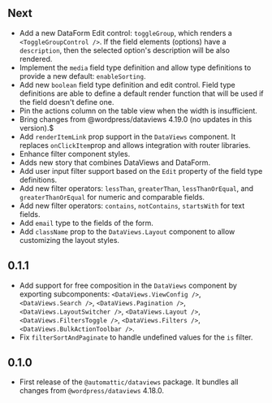 <!-- This file lists the modifications done to the base package `@wordpress/dataviews` that are published under `@automattic/dataviews`. -->

## Next

- Add a new DataForm Edit control: `toggleGroup`, which renders a `<ToggleGroupControl />`. If the field elements (options) have a `description`, then the selected option's description will be also rendered.
- Implement the `media` field type definition and allow type definitions to provide a new default: `enableSorting`.
- Add new `boolean` field type definition and edit control. Field type definitions are able to define a default render function that will be used if the field doesn't define one.
- Pin the actions column on the table view when the width is insufficient.
- Bring changes from @wordpress/dataviews 4.19.0 (no updates in this version).$
- Add `renderItemLink` prop support in the `DataViews` component. It replaces `onClickItem`prop and allows integration with router libraries.
- Enhance filter component styles.
- Adds new story that combines DataViews and DataForm.
- Add user input filter support based on the `Edit` property of the field type definitions.
- Add new filter operators: `lessThan`, `greaterThan`, `lessThanOrEqual`, and `greaterThanOrEqual` for numeric and comparable fields.
- Add new filter operators: `contains`, `notContains`, `startsWith` for text fields.
- Add `email` type to the fields of the form.
- Add `className` prop to the `DataViews.Layout` component to allow customizing the layout styles.

## 0.1.1

- Add support for free composition in the `DataViews` component by exporting subcomponents: `<DataViews.ViewConfig />`, `<DataViews.Search />`, `<DataViews.Pagination />`, `<DataViews.LayoutSwitcher />`, `<DataViews.Layout />`, `<DataViews.FiltersToggle />`, `<DataViews.Filters />`, `<DataViews.BulkActionToolbar />`.
- Fix `filterSortAndPaginate` to handle undefined values for the `is` filter.

## 0.1.0

- First release of the `@automattic/dataviews` package. It bundles all changes from `@wordpress/dataviews` 4.18.0.

